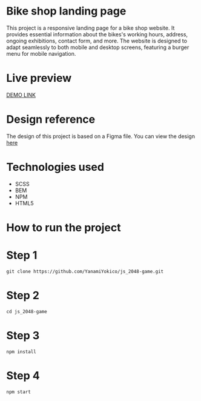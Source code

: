 # Bike shop landing page
This project is a responsive landing page for a bike shop website. It provides essential information about the bikes's working hours, address, ongoing exhibitions, contact form, and more. The website is designed to adapt seamlessly to both mobile and desktop screens, featuring a burger menu for mobile navigation.
# Live preview
[DEMO LINK](https://YanamiYokico.github.io/js_landing-page/)
# Design reference
The design of this project is based on a Figma file. You can view the design [here](www.figma.com/file/NZQAIydtHo5QkINyGLHNcq/BIKE-New-Version?node-id=0%3A1)
# Technologies used
- SCSS
- BEM
- NPM
- HTML5
# How to run the project
# Step 1
```
git clone https://github.com/YanamiYokico/js_2048-game.git
```
# Step 2
```
cd js_2048-game
```
# Step 3
```
npm install
```
# Step 4
```
npm start
```
